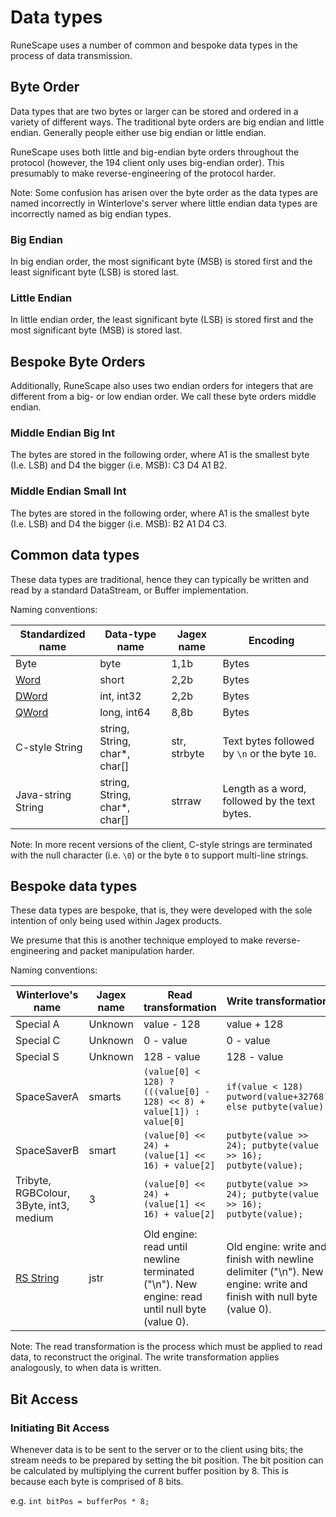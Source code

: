 # Data types

RuneScape uses a number of common and bespoke data types in the
process of data transmission.

## Byte Order

Data types that are two bytes or larger can be stored and ordered in a
variety of different ways.
The traditional byte orders are big endian and little endian.
Generally people either use big endian or little endian.

RuneScape uses both little and big-endian byte orders throughout the
protocol (however, the 194 client only uses big-endian order).
This presumably to make reverse-engineering of the protocol harder.

Note: Some confusion has arisen over the byte order as the data types
are named incorrectly in Winterlove's server where little endian data
types are incorrectly named as big endian types.

### Big Endian

In big endian order, the most significant byte (MSB) is stored first and
the least significant byte (LSB) is stored last.

### Little Endian

In little endian order, the least significant byte (LSB) is stored first
and the most significant byte (MSB) is stored last.

## Bespoke Byte Orders

Additionally, RuneScape also uses two endian orders for integers that
are different from a big- or low endian order.
We call these byte orders middle endian.

### Middle Endian Big Int

The bytes are stored in the following order, where A1 is the smallest byte (I.e. LSB) and D4 the bigger (i.e. MSB): C3 D4 A1 B2.

### Middle Endian Small Int

The bytes are stored in the following order, where A1 is the smallest byte (I.e. LSB) and D4 the bigger (i.e. MSB): B2 A1 D4 C3.

## Common data types

These data types are traditional, hence they can typically be written
and read by a standard DataStream, or Buffer implementation.

Naming conventions:

| Standardized name | Data-type name | Jagex name | Encoding |
|---|---|---|---|
| Byte | byte | 1,1b | Bytes |
| [Word](./Word.md) | short | 2,2b | Bytes |
| [DWord](./DWord.md) | int, int32 | 2,2b | Bytes |
| [QWord](./QWord.md) | long, int64 | 8,8b | Bytes |
| C-style String | string, String, char*, char[] | str, strbyte | Text bytes followed by `\n` or the byte `10`. |
| Java-string String | string, String, char*, char[] | strraw | Length as a word, followed by the text bytes. |

Note: In more recent versions of the client, C-style strings are terminated with the null character (i.e. `\0`) or the byte `0` to support multi-line strings.

## Bespoke data types

These data types are bespoke, that is, they were developed with the
sole intention of only being used within Jagex products.

We presume that this is another technique employed to make
reverse-engineering and packet manipulation harder.

Naming conventions:

| Winterlove's name | Jagex name | Read transformation | Write transformation |
|---|---|---|---|
| Special A | Unknown | value - 128 | value + 128 |
| Special C | Unknown | 0 - value | 0 - value |
| Special S | Unknown | 128 - value | 128 - value |
| SpaceSaverA | smarts | `(value[0] < 128) ? (((value[0] - 128) << 8) + value[1]) : value[0]` | `if(value < 128) putword(value+32768) else putbyte(value);` |
| SpaceSaverB | smart | `(value[0] << 24) + (value[1] << 16) + value[2] ` | `putbyte(value >> 24); putbyte(value >> 16); putbyte(value); ` |
| Tribyte, RGBColour, 3Byte, int3, medium | 3 | `(value[0] << 24) + (value[1] << 16) + value[2]` | `putbyte(value >> 24); putbyte(value >> 16); putbyte(value); ` |
| [RS String](./RS-String.md) | jstr | Old engine: read until newline terminated ("\n"). New engine: read until null byte (value 0). | Old engine: write and finish with newline delimiter ("\n"). New engine: write and finish with null byte (value 0).  |

Note: The read transformation is the process which must be applied to
read data, to reconstruct the original.
The write transformation applies analogously, to when data is written.

## Bit Access

### Initiating Bit Access

Whenever data is to be sent to the server or to the client using bits;
the stream needs to be prepared by setting the bit position.
The bit position can be calculated by multiplying the current buffer
position by 8. This is because each byte is comprised of 8 bits.

e.g. `int bitPos = bufferPos * 8;`
